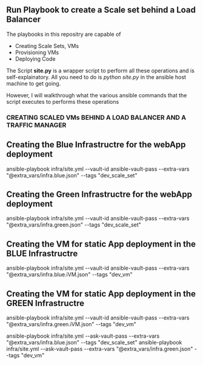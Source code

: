## Run Playbook to create a Scale set behind a Load Balancer
The playbooks in this repositry are capable of 

* Creating Scale Sets, VMs
* Provisioning VMs
* Deploying Code

The Script **site.py** is a wrapper script to perform all these operations and is self-explainatory. All you need to do is *python site.py* in the ansible host machine to get going.

However, I will walkthrough what the various ansible commands that the script executes to performs these operations

### CREATING SCALED VMs BEHIND A LOAD BALANCER AND A TRAFFIC MANAGER

## Creating the Blue Infrastructre for the webApp deployment
ansible-playbook infra/site.yml --vault-id ansible-vault-pass --extra-vars "@extra_vars/infra.blue.json" --tags "dev_scale_set"
## Creating the Green Infrastructre for the webApp deployment
ansible-playbook infra/site.yml --vault-id ansible-vault-pass --extra-vars "@extra_vars/infra.green.json" --tags "dev_scale_set"

## Creating the VM for static App deployment in the BLUE Infrastructre
ansible-playbook infra/site.yml --vault-id ansible-vault-pass --extra-vars "@extra_vars/infra.blue.iVM.json" --tags "dev_vm"
## Creating the VM for static App deployment in the GREEN Infrastructre
ansible-playbook infra/site.yml --vault-id ansible-vault-pass --extra-vars "@extra_vars/infra.green.iVM.json" --tags "dev_vm"

ansible-playbook infra/site.yml --ask-vault-pass --extra-vars "@extra_vars/infra.blue.json" --tags "dev_scale_set"
ansible-playbook infra/site.yml --ask-vault-pass --extra-vars "@extra_vars/infra.green.json" --tags "dev_vm"
